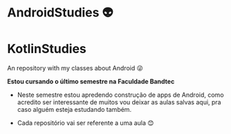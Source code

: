 # AndroidStudies :alien:
# KotlinStudies
An repository with my classes about Android  :stuck_out_tongue_winking_eye:

**Estou cursando o último semestre na Faculdade Bandtec**
- Neste semestre estou apredendo construção de apps de Android, como acredito ser interessante de muitos vou deixar as aulas salvas aqui, pra caso alguém esteja estudando também.

- Cada repositório vai ser referente a uma aula :blush:
